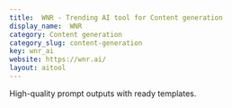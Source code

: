 ```yaml
---
title:  WNR - Trending AI tool for Content generation
display_name:  WNR
category: Content generation
category_slug: content-generation
key: wnr_ai
website: https://wnr.ai/
layout: aitool
---
```


High-quality prompt outputs with ready templates.
